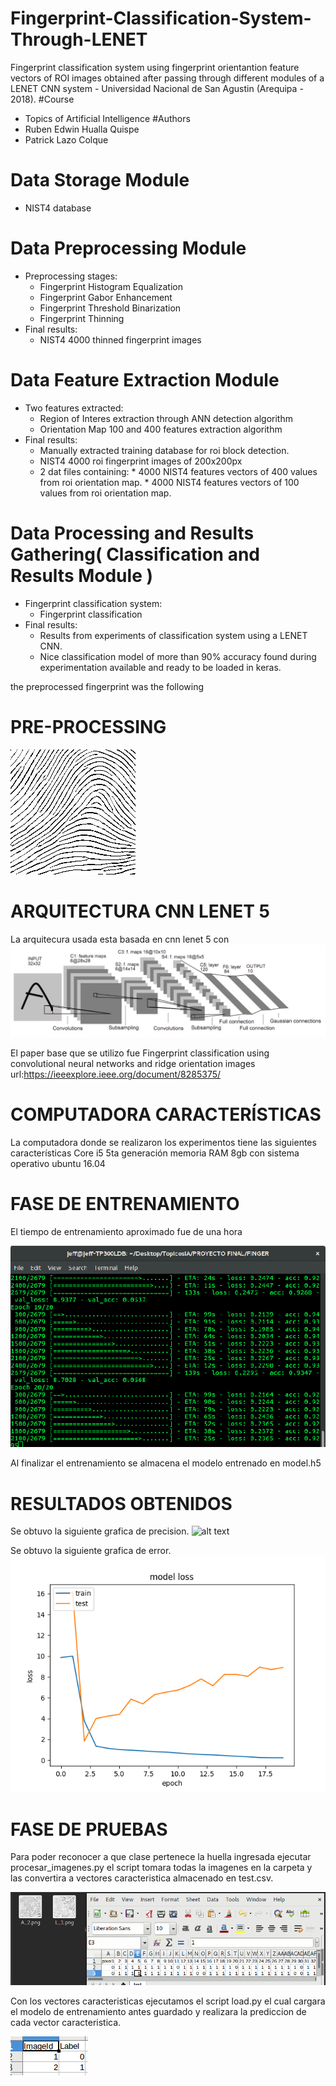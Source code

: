 # Fingerprint-Classification-System-Through-LENET
Fingerprint classification system using fingerprint orientantion feature vectors of ROI images obtained after passing through different modules of a LENET CNN system - Universidad Nacional de San Agustin (Arequipa - 2018).
#Course
- Topics of Artificial Intelligence
#Authors
- Ruben Edwin Hualla Quispe
- Patrick Lazo Colque
# Data Storage Module
- NIST4 database
# Data Preprocessing Module
- Preprocessing stages:
  * Fingerprint Histogram Equalization
  * Fingerprint Gabor Enhancement
  * Fingerprint Threshold Binarization
  * Fingerprint Thinning
- Final results:
  * NIST4 4000 thinned fingerprint images
# Data Feature Extraction Module
- Two features extracted:
  * Region of Interes extraction through ANN detection algorithm
  * Orientation Map 100 and 400 features extraction algorithm
- Final results:
  * Manually extracted training database for roi block detection.
  * NIST4 4000 roi fingerprint images of 200x200px
  * 2 dat files containing:
        * 4000 NIST4 features vectors of 400 values from roi orientation map.
        * 4000 NIST4 features vectors of 100 values from roi orientation map.
# Data Processing and Results Gathering( Classification and Results  Module )
- Fingerprint classification system:
  * Fingerprint classification 
- Final results:
  * Results from experiments of classification system using a  LENET CNN.
  * Nice classification model of more than 90% accuracy found during experimentation available and ready to be loaded in keras.

the preprocessed fingerprint was the following
# PRE-PROCESSING

![alt text](/huella.png "")



# ARQUITECTURA CNN LENET 5
La arquitecura usada esta basada en cnn lenet 5 con
![alt text](/lenet5.png "Arquitectura lenet 5")


El paper base que se utilizo fue Fingerprint classification using convolutional neural networks and ridge orientation images url:https://ieeexplore.ieee.org/document/8285375/



# COMPUTADORA CARACTERÍSTICAS

La computadora donde se realizaron los experimentos tiene las siguientes características
Core i5 5ta generación memoria RAM 8gb con sistema operativo ubuntu 16.04



# FASE DE ENTRENAMIENTO

El tiempo de entrenamiento aproximado fue de una hora  

![alt text](/entrenamiento.png "Entrenamiento")

Al finalizar el entrenamiento se almacena el modelo entrenado en model.h5


# RESULTADOS OBTENIDOS

Se obtuvo la siguiente grafica de precision.
![alt text](/accu.png "Grafica de precision")

Se obtuvo la siguiente grafica de error.
![alt text](/loss.png "Grafica del error")


# FASE DE PRUEBAS

Para poder reconocer a que clase pertenece la huella ingresada ejecutar procesar_imagenes.py
el script tomara todas la imagenes en la carpeta y las convertira a vectores caracteristica almacenado en test.csv.


![alt text](/vectores.png "Vectores Caracteristica")


Con los vectores caracteristicas ejecutamos el script load.py el cual cargara el modelo de entrenamiento
antes guardado y realizara la prediccion de cada vector caracteristica.


![alt text](/prediccion.png "Prediccion de las Huellas")
